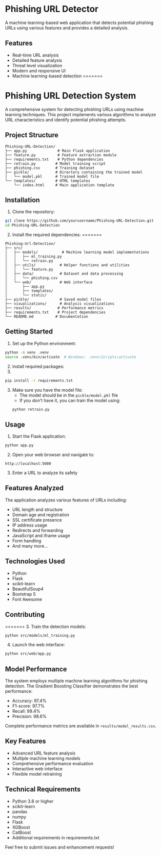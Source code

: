# Phishing URL Detector

A machine learning-based web application that detects potential phishing URLs using various features and provides a detailed analysis.

## Features

- Real-time URL analysis
- Detailed feature analysis
- Threat level visualization
- Modern and responsive UI
- Machine learning-based detection
=======
# Phishing URL Detection System

A comprehensive system for detecting phishing URLs using machine learning techniques. This project implements various algorithms to analyze URL characteristics and identify potential phishing attempts.

## Project Structure

```
Phishing-URL-Detection/
├── app.py              # Main Flask application
├── feature.py          # Feature extraction module
├── requirements.txt    # Python dependencies
├── retrain.py         # Model training script
├── phishing.csv       # Training dataset
├── pickle/            # Directory containing the trained model
│   └── model.pkl      # Trained model file
└── templates/         # HTML templates
    └── index.html     # Main application template
```

## Installation

1. Clone the repository:
```bash
git clone https://github.com/yourusername/Phishing-URL-Detection.git
cd Phishing-URL-Detection
```

2. Install the required dependencies:
=======
```
Phishing-Url-Detection/
├── src/
│   ├── models/           # Machine learning model implementations
│   │   ├── ml_training.py
│   │   └── retrain.py
│   ├── utils/           # Helper functions and utilities
│   │   └── feature.py
│   ├── data/            # Dataset and data processing
│   │   └── phishing.csv
│   └── web/             # Web interface
│       ├── app.py
│       ├── templates/
│       └── static/
├── pickle/              # Saved model files
├── visualizations/      # Analysis visualizations
├── results/            # Performance metrics
├── requirements.txt    # Project dependencies
└── README.md          # Documentation
```

## Getting Started

1. Set up the Python environment:
```bash
python -m venv .venv
source .venv/bin/activate  # Windows: .venv\Scripts\activate
```

2. Install required packages:
3. 
```bash
pip install -r requirements.txt
```

3. Make sure you have the model file:
   - The model should be in the `pickle/model.pkl` file
   - If you don't have it, you can train the model using:
   ```bash
   python retrain.py
   ```

## Usage

1. Start the Flask application:
```bash
python app.py
```

2. Open your web browser and navigate to:
```
http://localhost:5000
```

3. Enter a URL to analyze its safety

## Features Analyzed

The application analyzes various features of URLs including:
- URL length and structure
- Domain age and registration
- SSL certificate presence
- IP address usage
- Redirects and forwarding
- JavaScript and iframe usage
- Form handling
- And many more...

## Technologies Used

- Python
- Flask
- scikit-learn
- BeautifulSoup4
- Bootstrap 5
- Font Awesome

## Contributing

=======
3. Train the detection models:
```bash
python src/models/ml_training.py
```

4. Launch the web interface:
```bash
python src/web/app.py
```

## Model Performance

The system employs multiple machine learning algorithms for phishing detection. The Gradient Boosting Classifier demonstrates the best performance:
- Accuracy: 97.4%
- F1-score: 97.7%
- Recall: 99.4%
- Precision: 98.6%

Complete performance metrics are available in `results/model_results.csv`.

## Key Features

- Advanced URL feature analysis
- Multiple machine learning models
- Comprehensive performance evaluation
- Interactive web interface
- Flexible model retraining

## Technical Requirements

- Python 3.8 or higher
- scikit-learn
- pandas
- numpy
- Flask
- XGBoost
- CatBoost
- Additional requirements in requirements.txt

Feel free to submit issues and enhancement requests!
